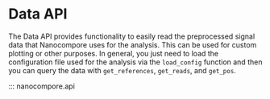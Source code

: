 # Data API

The Data API provides functionality to easily read the preprocessed signal data that Nanocompore uses for the analysis. This can be used for custom plotting or other purposes. In general, you just need to load the configuration file used for the analysis via the `load_config` function and then you can query the data with `get_references`, `get_reads`, and `get_pos`.

::: nanocompore.api

